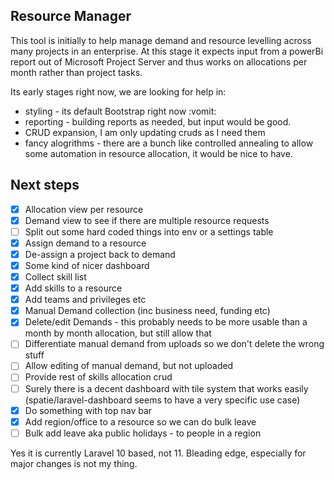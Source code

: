 ## Resource Manager

This tool is initially to help manage demand and resource levelling across many projects in an enterprise. 
At this stage it expects input from a powerBi report out of Microsoft Project Server and thus works on allocations per month rather than project tasks.

Its early stages right now, we are looking for help in:

* styling - its default Bootstrap right now :vomit:
* reporting - building reports as needed, but input would be good.
* CRUD expansion, I am only updating cruds as I need them
* fancy alogrithms - there are a bunch like controlled annealing to allow some automation in resource allocation, it would be nice to have.

## Next steps

- [X] Allocation view per resource
- [X] Demand view to see if there are multiple resource requests
- [ ] Split out some hard coded things into env or a settings table
- [X] Assign demand to a resource
- [X] De-assign a project back to demand
- [X] Some kind of nicer dashboard
- [X] Collect skill list
- [X] Add skills to a resource
- [X] Add teams and privileges etc
- [X] Manual Demand collection (inc business need, funding etc)
- [X] Delete/edit Demands - this probably needs to be more usable than a month by month allocation, but still allow that
- [ ] Differentiate manual demand from uploads so we don't delete the wrong stuff
- [ ] Allow editing of manual demand, but not uploaded
- [ ] Provide rest of skills allocation crud
- [ ] Surely there is a decent dashboard with tile system that works easily (spatie/laravel-dashboard seems to have a very specific use case)
- [X] Do something with top nav bar
- [X] Add region/office to a resource so we can do bulk leave
- [ ] Bulk add leave aka public holidays - to people in a region

Yes it is currently Laravel 10 based, not 11. Bleading edge, especially for major changes is not my thing.
